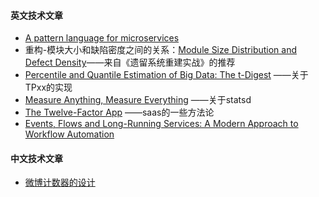 


#### 英文技术文章
- [A pattern language for microservices](https://microservices.io/patterns/index.html)
- 重构-模块大小和缺陷密度之间的关系：[Module Size Distribution and Defect Density](https://pdfs.semanticscholar.org/9e75/e39f201bea81553a5b3f9962b163c17a0517.pdf)——来自《遗留系统重建实战》的推荐
- [ Percentile and Quantile Estimation of Big Data: The t-Digest](https://dataorigami.net/blogs/napkin-folding/19055451-percentile-and-quantile-estimation-of-big-data-the-t-digest) ——关于TPxx的实现
- [Measure Anything, Measure Everything](https://codeascraft.com/2011/02/15/measure-anything-measure-everything/) ——关于statsd
- [The Twelve-Factor App](https://12factor.net/) ——saas的一些方法论
- [Events, Flows and Long-Running Services: A Modern Approach to Workflow Automation](https://www.infoq.com/articles/events-workflow-automation)



#### 中文技术文章
- [微博计数器的设计](http://blog.cydu.net/weidesign/2012/09/09/weibo-counter-service-design-2/)


